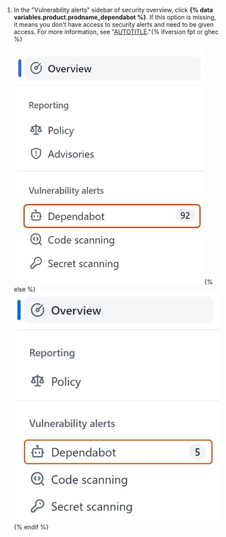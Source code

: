 1. In the "Vulnerability alerts" sidebar of security overview, click **{% data variables.product.prodname_dependabot %}**. If this option is missing, it means you don't have access to security alerts and need to be given access. For more information, see "[AUTOTITLE](/repositories/managing-your-repositorys-settings-and-features/enabling-features-for-your-repository/managing-security-and-analysis-settings-for-your-repository#granting-access-to-security-alerts)."{% ifversion fpt or ghec %}

   ![Screenshot of security overview, with the "Dependabot" tab highlighted with a dark orange outline.](/assets/images/help/repository/dependabot-tab.png){% else %}
   ![Screenshot of security overview, with the "Dependabot" tab highlighted with a dark orange outline.](/assets/images/enterprise/repository/dependabot-alerts-tab.png){% endif %}

